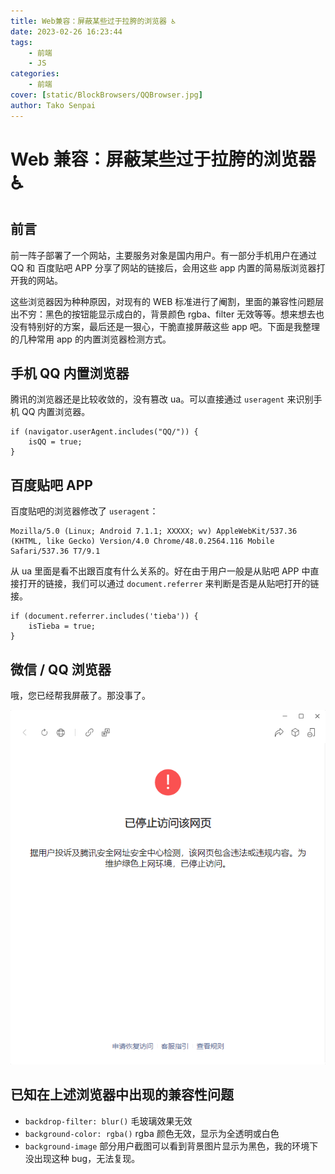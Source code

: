 ```yaml
---
title: Web兼容：屏蔽某些过于拉胯的浏览器 ♿
date: 2023-02-26 16:23:44
tags:
    - 前端
    - JS
categories:
    - 前端
cover: [static/BlockBrowsers/QQBrowser.jpg]
author: Tako Senpai
---
```


# Web 兼容：屏蔽某些过于拉胯的浏览器 ♿

## 前言

前一阵子部署了一个网站，主要服务对象是国内用户。有一部分手机用户在通过 QQ 和 百度贴吧 APP 分享了网站的链接后，会用这些 app 内置的简易版浏览器打开我的网站。

这些浏览器因为种种原因，对现有的 WEB 标准进行了阉割，里面的兼容性问题层出不穷：黑色的按钮能显示成白的，背景颜色 rgba、filter 无效等等。想来想去也没有特别好的方案，最后还是一狠心，干脆直接屏蔽这些 app 吧。下面是我整理的几种常用 app 的内置浏览器检测方式。

## 手机 QQ 内置浏览器

腾讯的浏览器还是比较收敛的，没有篡改 ua。可以直接通过 `useragent` 来识别手机 QQ 内置浏览器。

```JS
if (navigator.userAgent.includes("QQ/")) {
    isQQ = true;
}
```

## 百度贴吧 APP

百度贴吧的浏览器修改了 `useragent`：

```
Mozilla/5.0 (Linux; Android 7.1.1; XXXXX; wv) AppleWebKit/537.36 (KHTML, like Gecko) Version/4.0 Chrome/48.0.2564.116 Mobile Safari/537.36 T7/9.1
```

从 ua 里面是看不出跟百度有什么关系的。好在由于用户一般是从贴吧 APP 中直接打开的链接，我们可以通过 `document.referrer` 来判断是否是从贴吧打开的链接。

```JS
if (document.referrer.includes('tieba')) {
    isTieba = true;
}
```

## 微信 / QQ 浏览器

哦，您已经帮我屏蔽了。那没事了。

![](static/BlockBrowsers/WechatBrowser.png)

## 已知在上述浏览器中出现的兼容性问题

-   `backdrop-filter: blur()` 毛玻璃效果无效
-   `background-color: rgba()` rgba 颜色无效，显示为全透明或白色
-   `background-image` 部分用户截图可以看到背景图片显示为黑色，我的环境下没出现这种 bug，无法复现。
